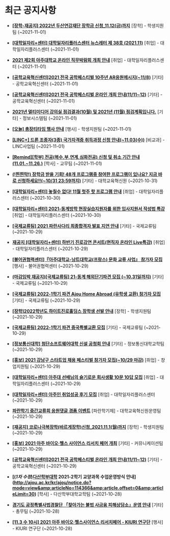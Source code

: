 # 최근 공지사항

* **[[장학-재공지] 2022년 두산연강재단 장학금 신청_11.12(금)까지](http://ajou.ac.kr/kr/ajou/notice.do?mode=view&amp;articleNo=114464&amp;article.offset=0&amp;articleLimit=30)**
 [장학] - 학생지원팀 (~2021-11-01)

* **[[대학일자리+센터] 대학일자리플러스센터 뉴스레터 제 38호 (2021.11)](http://ajou.ac.kr/kr/ajou/notice.do?mode=view&amp;articleNo=114456&amp;article.offset=0&amp;articleLimit=30)**
 [취업] - 대학일자리플러스센터 (~2021-11-01)

* **[2021 제2회 아주대학교 온라인 직무박람회 개최 안내](http://ajou.ac.kr/kr/ajou/notice.do?mode=view&amp;articleNo=114453&amp;article.offset=0&amp;articleLimit=30)**
 [취업] - 대학일자리플러스센터 (~2021-11-01)

* **[[공학교육혁신센터]2021 전국 공학페스티벌 10주년 AR응원메시지(~11/8)](http://ajou.ac.kr/kr/ajou/notice.do?mode=view&amp;articleNo=114448&amp;article.offset=0&amp;articleLimit=30)**
 [기타] - 공학교육혁신센터 (~2021-11-01)

* **[[공학교육혁신센터]2021 전국 공학페스티벌 온라인 개최 안내(11/11~12)](http://ajou.ac.kr/kr/ajou/notice.do?mode=view&amp;articleNo=114443&amp;article.offset=0&amp;articleLimit=30)**
 [기타] - 공학교육혁신센터 (~2021-11-01)

* **[2021년 멀티미디어 강의실 점검결과(10월) 및 2021년 (11월) 점검계획입니다.](http://ajou.ac.kr/kr/ajou/notice.do?mode=view&amp;articleNo=114442&amp;article.offset=0&amp;articleLimit=30)**
 [기타] - 정보시스템팀 (~2021-11-01)

* **[[오늘] 총장티타임 행사 안내](http://ajou.ac.kr/kr/ajou/notice.do?mode=view&amp;articleNo=114441&amp;article.offset=0&amp;articleLimit=30)**
 [행사] - 학생지원팀 (~2021-11-01)

* **[[LINC+] 드론 조종자(3종) 국가자격증 취득과정 신청 안내(~11.03(수))](http://ajou.ac.kr/kr/ajou/notice.do?mode=view&amp;articleNo=114439&amp;article.offset=0&amp;articleLimit=30)**
 [비교과] - LINC사업팀 (~2021-11-01)

* **[[Remind][학부] 전공(복수,부,연계,심화전공) 신청 및 취소 기간 안내 (11.01.~11.26.)](http://ajou.ac.kr/kr/ajou/notice.do?mode=view&amp;articleNo=114438&amp;article.offset=0&amp;articleLimit=30)**
 [학사] - 교무팀 (~2021-11-01)

* **[(!찐찐막!) 장학금 받을 기회! 48개 프로그램중 참여한 프로그램이 있나요? 지금 바로 신청하세요!!(~10/31 23:59까지)](http://ajou.ac.kr/kr/ajou/notice.do?mode=view&amp;articleNo=114422&amp;article.offset=0&amp;articleLimit=30)**
 [기타] - 대학교육혁신원 (~2021-10-31)

* **[[대학일자리+센터] 놓칠수 없다! 11월 첫주 핫 프로그램 안내](http://ajou.ac.kr/kr/ajou/notice.do?mode=view&amp;articleNo=114414&amp;article.offset=0&amp;articleLimit=30)**
 [취업] - 대학일자리플러스센터 (~2021-10-30)

* **[[대학일자리+센터] 2021-동계방학 현장실습지원자를 위한 입사지원서 작성법 특강](http://ajou.ac.kr/kr/ajou/notice.do?mode=view&amp;articleNo=114413&amp;article.offset=0&amp;articleLimit=30)**
 [취업] - 대학일자리플러스센터 (~2021-10-30)

* **[[국제교류팀] 2021 파란사다리 최종합격자 발표 지연 안내](http://ajou.ac.kr/kr/ajou/notice.do?mode=view&amp;articleNo=114407&amp;article.offset=0&amp;articleLimit=30)**
 [기타] - 국제교류팀 (~2021-10-29)

* **[재공지 [대학일자리+센터] 하반기 진로강연 콘서트(현직자 온라인 Live특강)](http://ajou.ac.kr/kr/ajou/notice.do?mode=view&amp;articleNo=114406&amp;article.offset=0&amp;articleLimit=30)**
 [취업] - 대학일자리플러스센터 (~2021-10-29)

* **[[불어권협력센터]『아주대학교-낭트대학교(프랑스) 문화 교류 사업』 참가자 모집](http://ajou.ac.kr/kr/ajou/notice.do?mode=view&amp;articleNo=114402&amp;article.offset=0&amp;articleLimit=30)**
 [행사] - 불어권협력센터 (~2021-10-29)

* **[(마감임박 재공지)[국제교류팀] 21-동계 해외단기파견 모집 (~10.31일까지)](http://ajou.ac.kr/kr/ajou/notice.do?mode=view&amp;articleNo=114398&amp;article.offset=0&amp;articleLimit=30)**
 [기타] - 국제교류팀 (~2021-10-29)

* **[[국제교류팀] 2022-1학기 파견 Ajou Home Abroad (유학생 교환) 참가자 모집](http://ajou.ac.kr/kr/ajou/notice.do?mode=view&amp;articleNo=114397&amp;article.offset=0&amp;articleLimit=30)**
 [기타] - 국제교류팀 (~2021-10-29)

* **[[장학]2022학년도 하이트진로홀딩스 장학생 선발 안내](http://ajou.ac.kr/kr/ajou/notice.do?mode=view&amp;articleNo=114394&amp;article.offset=0&amp;articleLimit=30)**
 [장학] - 학생지원팀 (~2021-10-29)

* **[[국제교류팀] 2022-1학기 파견 중국특별교환 모집](http://ajou.ac.kr/kr/ajou/notice.do?mode=view&amp;articleNo=114388&amp;article.offset=0&amp;articleLimit=30)**
 [기타] - 국제교류팀 (~2021-10-29)

* **[[정보통신대학] 첨단소프트웨어대학 신설 공청회 안내](http://ajou.ac.kr/kr/ajou/notice.do?mode=view&amp;articleNo=114383&amp;article.offset=0&amp;articleLimit=30)**
 [기타] - 정보통신대학교학팀 (~2021-10-29)

* **[[홍보] 2021 강남구 스타트업 채용 페스티벌 참가자 모집(~10/29 마감)](http://ajou.ac.kr/kr/ajou/notice.do?mode=view&amp;articleNo=114380&amp;article.offset=0&amp;articleLimit=30)**
 [취업] - 창업지원팀 (~2021-10-29)

* **[[대학일자리+센터] 아주대 선배님의 슬기로운 회사생활 10문 10답 모집](http://ajou.ac.kr/kr/ajou/notice.do?mode=view&amp;articleNo=114378&amp;article.offset=0&amp;articleLimit=30)**
 [취업] - 대학일자리플러스센터 (~2021-10-29)

* **[[대학일자리+센터] 아주인 취업성공 후기 모집](http://ajou.ac.kr/kr/ajou/notice.do?mode=view&amp;articleNo=114377&amp;article.offset=0&amp;articleLimit=30)**
 [취업] - 대학일자리플러스센터 (~2021-10-29)

* **[파란학기 중간교류회 응원댓글 경품 이벤트](http://ajou.ac.kr/kr/ajou/notice.do?mode=view&amp;articleNo=114372&amp;article.offset=0&amp;articleLimit=30)**
 [파란학기제] - 대학교육혁신원운영팀 (~2021-10-29)

* **[[재공지] 코로나극복장학(바르게장학)신청_2021.11.1(월)까지](http://ajou.ac.kr/kr/ajou/notice.do?mode=view&amp;articleNo=114371&amp;article.offset=0&amp;articleLimit=30)**
 [장학] - 학생지원팀 (~2021-10-29)

* **[[홍보] 2021 아주 바이오·헬스 사이언스 리서치 페어 개최](http://ajou.ac.kr/kr/ajou/notice.do?mode=view&amp;articleNo=114370&amp;article.offset=0&amp;articleLimit=30)**
 [기타] - 커뮤니케이션팀 (~2021-10-29)

* **[[공학교육혁신센터]2021 전국 공학페스티벌 온라인 개최 안내(11/11~12)](http://ajou.ac.kr/kr/ajou/notice.do?mode=view&amp;articleNo=114369&amp;article.offset=0&amp;articleLimit=30)**
 [기타] - 공학교육혁신센터 (~2021-10-29)

* **[(*1차 수정*)[다산학부대학](11/03~) 2021-2학기 교양과목 수업운영방식 안내](http://ajou.ac.kr/kr/ajou/notice.do?mode=view&amp;articleNo=114366&amp;article.offset=0&amp;articleLimit=30)**
 [학사] - 다산학부대학교학팀 (~2021-10-28)

* **[경기도 공정특별사법경찰단 「찾아가는 불법 사금융 피해상담소」운영 안내](http://ajou.ac.kr/kr/ajou/notice.do?mode=view&amp;articleNo=114356&amp;article.offset=0&amp;articleLimit=30)**
 [기타] - 총무팀 (~2021-10-28)

* **[[11.3 수 10시] 2021 아주 바이오·헬스사이언스 리서치페어 - KIURI 연구단](http://ajou.ac.kr/kr/ajou/notice.do?mode=view&amp;articleNo=114354&amp;article.offset=0&amp;articleLimit=30)**
 [행사] - KIURI 연구단 (~2021-10-28)
